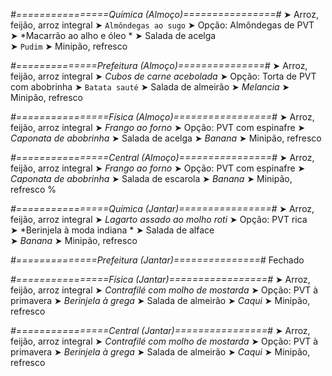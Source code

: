 
*#================Química (Almoço)================#*
➤ Arroz, feijão, arroz integral
➤ `Almôndegas ao sugo`
➤ Opção: Almôndegas de PVT   
➤ *Macarrão ao alho e óleo *
➤ Salada de acelga    
➤ `Pudim`
➤ Minipão, refresco

*#==============Prefeitura (Almoço)===============#*
➤ Arroz, feijão, arroz integral 
➤ *Cubos de carne acebolada*
➤ Opção: Torta de PVT com abobrinha
➤ `Batata sauté`
➤ Salada de almeirão
➤ *Melancia*
➤ Minipão, refresco 

*#================Física (Almoço)=================#*
➤ Arroz, feijão, arroz integral
➤ *Frango ao forno*
➤ Opção: PVT com espinafre
➤ *Caponata de abobrinha*
➤ Salada de acelga
➤ *Banana*
➤ Minipão, refresco

*#================Central (Almoço)================#*
➤ Arroz, feijão, arroz integral
➤ *Frango ao forno*
➤ Opção: PVT com espinafre
➤ *Caponata de abobrinha*
➤ Salada de escarola
➤ *Banana*
➤ Minipão, refresco
%

*#================Química (Jantar)================#*
➤ Arroz, feijão, arroz integral
➤ *Lagarto assado ao molho roti*
➤ Opção: PVT rica   
➤ *Berinjela à moda indiana *
➤ Salada de alface     
➤ *Banana*
➤ Minipão, refresco

*#==============Prefeitura (Jantar)===============#*
Fechado

*#================Física (Jantar)=================#*
➤ Arroz, feijão, arroz integral
➤ *Contrafilé com molho de mostarda*
➤ Opção: PVT à primavera
➤ *Berinjela à grega*
➤ Salada de almeirão
➤ *Caqui*
➤ Minipão, refresco

*#================Central (Jantar)================#*
➤ Arroz, feijão, arroz integral
➤ *Contrafilé com molho de mostarda*
➤ Opção: PVT à primavera
➤ *Berinjela à grega*
➤ Salada de almeirão
➤ *Caqui*
➤ Minipão, refresco
